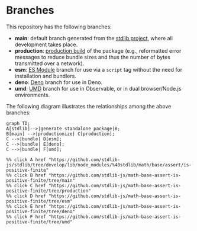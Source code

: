 <!--

@license Apache-2.0

Copyright (c) 2022 The Stdlib Authors.

Licensed under the Apache License, Version 2.0 (the "License");
you may not use this file except in compliance with the License.
You may obtain a copy of the License at

    http://www.apache.org/licenses/LICENSE-2.0

Unless required by applicable law or agreed to in writing, software
distributed under the License is distributed on an "AS IS" BASIS,
WITHOUT WARRANTIES OR CONDITIONS OF ANY KIND, either express or implied.
See the License for the specific language governing permissions and
limitations under the License.

-->

# Branches

This repository has the following branches:

-   **main**: default branch generated from the [stdlib project][stdlib-url], where all development takes place.
-   **production**: [production build][production-url] of the package (e.g., reformatted error messages to reduce bundle sizes and thus the number of bytes transmitted over a network).
-   **esm**: [ES Module][esm-url] branch for use via a `script` tag without the need for installation and bundlers.
-   **deno**: [Deno][deno-url] branch for use in Deno.
-   **umd**: [UMD][umd-url] branch for use in Observable, or in dual browser/Node.js environments.

The following diagram illustrates the relationships among the above branches:

```mermaid
graph TD;
A[stdlib]-->|generate standalone package|B;
B[main] -->|productionize| C[production];
C -->|bundle| D[esm];
C -->|bundle| E[deno];
C -->|bundle| F[umd];

%% click A href "https://github.com/stdlib-js/stdlib/tree/develop/lib/node_modules/%40stdlib/math/base/assert/is-positive-finite"
%% click B href "https://github.com/stdlib-js/math-base-assert-is-positive-finite/tree/main"
%% click C href "https://github.com/stdlib-js/math-base-assert-is-positive-finite/tree/production"
%% click D href "https://github.com/stdlib-js/math-base-assert-is-positive-finite/tree/esm"
%% click E href "https://github.com/stdlib-js/math-base-assert-is-positive-finite/tree/deno"
%% click F href "https://github.com/stdlib-js/math-base-assert-is-positive-finite/tree/umd"
```

[stdlib-url]: https://github.com/stdlib-js/stdlib/tree/develop/lib/node_modules/%40stdlib/math/base/assert/is-positive-finite
[production-url]: https://github.com/stdlib-js/math-base-assert-is-positive-finite/tree/production
[deno-url]: https://github.com/stdlib-js/math-base-assert-is-positive-finite/tree/deno
[umd-url]: https://github.com/stdlib-js/math-base-assert-is-positive-finite/tree/umd
[esm-url]: https://github.com/stdlib-js/math-base-assert-is-positive-finite/tree/esm